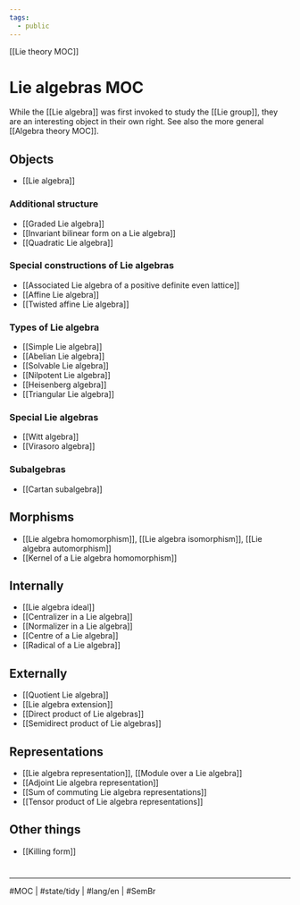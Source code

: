 ```yaml
---
tags:
  - public
---
```

[[Lie theory MOC]]
# Lie algebras MOC

While the [[Lie algebra]] was first invoked to study the [[Lie group]],
they are an interesting object in their own right.
See also the more general [[Algebra theory MOC]].

## Objects

- [[Lie algebra]]

### Additional structure

- [[Graded Lie algebra]]
- [[Invariant bilinear form on a Lie algebra]]
- [[Quadratic Lie algebra]]

### Special constructions of Lie algebras

- [[Associated Lie algebra of a positive definite even lattice]]
- [[Affine Lie algebra]]
- [[Twisted affine Lie algebra]]

### Types of Lie algebra

- [[Simple Lie algebra]]
- [[Abelian Lie algebra]]
- [[Solvable Lie algebra]]
- [[Nilpotent Lie algebra]]
- [[Heisenberg algebra]]
- [[Triangular Lie algebra]]

### Special Lie algebras

- [[Witt algebra]]
- [[Virasoro algebra]]

### Subalgebras

- [[Cartan subalgebra]]

## Morphisms

- [[Lie algebra homomorphism]], [[Lie algebra isomorphism]], [[Lie algebra automorphism]]
- [[Kernel of a Lie algebra homomorphism]]

## Internally

- [[Lie algebra ideal]]
- [[Centralizer in a Lie algebra]]
- [[Normalizer in a Lie algebra]]
- [[Centre of a Lie algebra]]
- [[Radical of a Lie algebra]]


## Externally

- [[Quotient Lie algebra]]
- [[Lie algebra extension]]
- [[Direct product of Lie algebras]]
- [[Semidirect product of Lie algebras]]



## Representations

- [[Lie algebra representation]], [[Module over a Lie algebra]]
- [[Adjoint Lie algebra representation]]
- [[Sum of commuting Lie algebra representations]]
- [[Tensor product of Lie algebra representations]]


## Other things

- [[Killing form]]

#
---
#MOC | #state/tidy | #lang/en | #SemBr